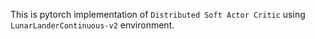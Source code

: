 This is pytorch implementation of `Distributed Soft Actor Critic` using `LunarLanderContinuous-v2` environment.
